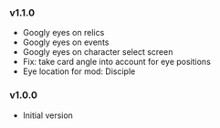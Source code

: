 ### v1.1.0
* Googly eyes on relics
* Googly eyes on events
* Googly eyes on character select screen
* Fix: take card angle into account for eye positions
* Eye location for mod: Disciple

### v1.0.0
* Initial version
